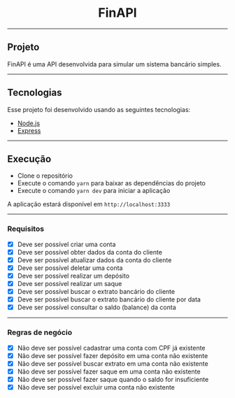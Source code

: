<h1 align="center">FinAPI</h1>

---

## Projeto
FinAPI é uma API desenvolvida para simular um sistema bancário simples.</p>

---

## Tecnologias
Esse projeto foi desenvolvido usando as seguintes tecnologias:
- [Node.js](https://nodejs.org/en/)
- [Express](https://expressjs.com/pt-br/)

---

## Execução

- Clone o repositório</li>
- Execute o comando `yarn` para baixar as dependências do projeto
- Execute o comando `yarn dev` para iniciar a aplicação
  
A aplicação estará disponível em `http://localhost:3333`

---

### Requisitos

- [x] Deve ser possível criar uma conta
- [x] Deve ser possível obter dados da conta do cliente
- [x] Deve ser possível atualizar dados da conta do cliente
- [x] Deve ser possível deletar uma conta
- [x] Deve ser possível realizar um depósito
- [x] Deve ser possível realizar um saque
- [x] Deve ser possível buscar o extrato bancário do cliente
- [x] Deve ser possível buscar o extrato bancário do cliente por data
- [x] Deve ser possível consultar o saldo (balance) da conta

---
### Regras de negócio

- [x] Não deve ser possível cadastrar uma conta com CPF já existente
- [x] Não deve ser possível fazer depósito em uma conta não existente
- [x] Não deve ser possível buscar extrato em uma conta não existente
- [x] Não deve ser possível fazer saque em uma conta não existente
- [x] Não deve ser possível fazer saque quando o saldo for insuficiente
- [x] Não deve ser possível excluir uma conta não existente
